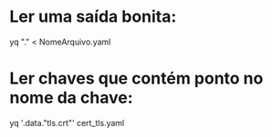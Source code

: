 # Ler uma saída bonita:
yq "." < NomeArquivo.yaml

# Ler chaves que contém ponto no nome da chave:
yq '.data."tls.crt"' cert_tls.yaml
